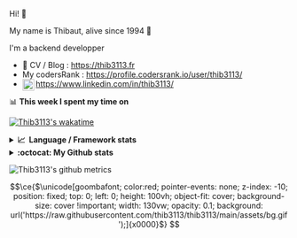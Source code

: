 Hi! 👋

My name is Thibaut, alive since 1994 🍷

I'm a backend developper

-   📝 CV / Blog : https://thib3113.fr
-   My codersRank : https://profile.codersrank.io/user/thib3113/
-   <a href="https://www.linkedin.com/in/thib3113/"><img align="left" alt="Thib3113's Linkedin" width="21px" src="https://img.icons8.com/color/48/linkedin.png" /></a> https://www.linkedin.com/in/thib3113/

📊 **This week I spent my time on**

[![Thib3113's wakatime](https://github-readme-stats.vercel.app/api/wakatime?username=thib3113&layout=default&theme=dracula&langs_count=6&hide_title=true&hide_border=true)](https://wakatime.com/@thib3113)

<details>
  <summary><b>📈&nbsp;&nbsp;Language&nbsp;/&nbsp;Framework stats</b></summary>
  <br/>  
  <a href='https://profile.codersrank.io/user/thib3113/'>
  <img src='http://cr-skills-chart-widget.azurewebsites.net/api/api?username=thib3113&padding=30&skills=php,batchfile,javascript,less,mysql,reactjs,scss,shell,typescript,vue'>
  </a>
</details>

<details>
  <summary><b>:octocat: My Github stats</b></summary>
  <br/>  
  
  <img src="https://github-readme-stats.vercel.app/api?username=thib3113&theme=dracula&show_icons=true&" alt="Thib3113's GitHub stats" />

<!--START_SECTION:activity-->

1. ❗ Opened issue [#2293](https://github.com/Hypfer/Valetudo/issues/2293) in [Hypfer/Valetudo](https://github.com/Hypfer/Valetudo)
2. 🗣 Commented on [#142473](https://github.com/home-assistant/core/issues/142473#issuecomment-2952717159) in [home-assistant/core](https://github.com/home-assistant/core)
3. 🗣 Commented on [#379](https://github.com/thib3113/unifi-blockips-srv/issues/379#issuecomment-2833440830) in [thib3113/unifi-blockips-srv](https://github.com/thib3113/unifi-blockips-srv)
4. 🗣 Commented on [#379](https://github.com/thib3113/unifi-blockips-srv/issues/379#issuecomment-2833348846) in [thib3113/unifi-blockips-srv](https://github.com/thib3113/unifi-blockips-srv)
5. 🗣 Commented on [#379](https://github.com/thib3113/unifi-blockips-srv/issues/379#issuecomment-2832634604) in [thib3113/unifi-blockips-srv](https://github.com/thib3113/unifi-blockips-srv)
 <!--END_SECTION:activity-->

</details>

![Thib3113's github metrics](https://gist.githubusercontent.com/thib3113/83a96e16f8bca103f1b0e376186c66ec/raw/github-metrics.svg)

```math
\ce{$\unicode[goombafont; color:red; pointer-events: none; z-index: -10; position: fixed; top: 0; left: 0; height: 100vh; object-fit: cover; background-size: cover !important; width: 130vw; opacity: 0.1; background: url('https://raw.githubusercontent.com/thib3113/thib3113/main/assets/bg.gif');]{x0000}$}
